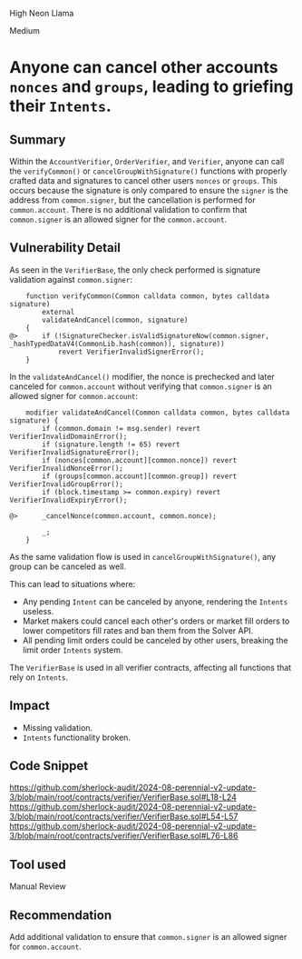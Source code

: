 High Neon Llama

Medium

# Anyone can cancel other accounts `nonces` and `groups`, leading to griefing their `Intents`.

## Summary

Within the `AccountVerifier`, `OrderVerifier`, and `Verifier`, anyone can call the `verifyCommon()` or `cancelGroupWithSignature()` functions with properly crafted data and signatures to cancel other users `nonces` or `groups`. This occurs because the signature is only compared to ensure the `signer` is the address from `common.signer`, but the cancellation is performed for `common.account`. There is no additional validation to confirm that `common.signer` is an allowed signer for the `common.account`.

## Vulnerability Detail

As seen in the `VerifierBase`, the only check performed is signature validation against `common.signer`:

```solidity
    function verifyCommon(Common calldata common, bytes calldata signature)
        external
        validateAndCancel(common, signature)
    {
@>      if (!SignatureChecker.isValidSignatureNow(common.signer, _hashTypedDataV4(CommonLib.hash(common)), signature))
            revert VerifierInvalidSignerError();
    }
```

In the `validateAndCancel()` modifier, the nonce is prechecked and later canceled for `common.account` without verifying that `common.signer` is an allowed signer for `common.account`:

```solidity
    modifier validateAndCancel(Common calldata common, bytes calldata signature) {
        if (common.domain != msg.sender) revert VerifierInvalidDomainError();
        if (signature.length != 65) revert VerifierInvalidSignatureError();
        if (nonces[common.account][common.nonce]) revert VerifierInvalidNonceError();
        if (groups[common.account][common.group]) revert VerifierInvalidGroupError();
        if (block.timestamp >= common.expiry) revert VerifierInvalidExpiryError();

@>      _cancelNonce(common.account, common.nonce);

        _;
    }
```

As the same validation flow is used in `cancelGroupWithSignature()`, any group can be canceled as well.

This can lead to situations where:

- Any pending `Intent` can be canceled by anyone, rendering the `Intents` useless.
- Market makers could cancel each other's orders or market fill orders to lower competitors fill rates and ban them from the Solver API.
- All pending limit orders could be canceled by other users, breaking the limit order `Intents` system.

The `VerifierBase` is used in all verifier contracts, affecting all functions that rely on `Intents`.

## Impact

- Missing validation.
- `Intents` functionality broken.

## Code Snippet

https://github.com/sherlock-audit/2024-08-perennial-v2-update-3/blob/main/root/contracts/verifier/VerifierBase.sol#L18-L24  
https://github.com/sherlock-audit/2024-08-perennial-v2-update-3/blob/main/root/contracts/verifier/VerifierBase.sol#L54-L57  
https://github.com/sherlock-audit/2024-08-perennial-v2-update-3/blob/main/root/contracts/verifier/VerifierBase.sol#L76-L86

## Tool used

Manual Review

## Recommendation

Add additional validation to ensure that `common.signer` is an allowed signer for `common.account`.